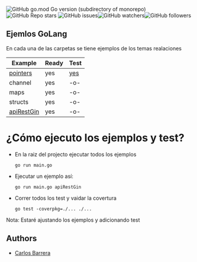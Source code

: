 ![GitHub go.mod Go version (subdirectory of monorepo)](https://img.shields.io/github/go-mod/go-version/barreracarlosandres/ejemplos_golang)![GitHub Repo stars](https://img.shields.io/github/stars/barreracarlosandres/ejemplos_golang)
![GitHub issues](https://img.shields.io/github/issues/barreracarlosandres/ejemplos_golang)![GitHub watchers](https://img.shields.io/github/watchers/barreracarlosandres/ejemplos_golang)![GitHub followers](https://img.shields.io/github/followers/barreracarlosandres)

## Ejemlos GoLang
En cada una de las carpetas se tiene ejemplos de los temas realaciones

| Example                            | Ready | Test                           |
|------------------------------------|-------|--------------------------------|
| [pointers](./pointers/main.go)     | yes   | [yes](./pointers/main_test.go) |
| channel                            | yes   | -o-                            |
| maps                               | yes   | -o-                            |
| structs                            | yes   | -o-                            |
| [apiRestGin](./apirestgin/main.go) | yes   | -o-                            |

# ¿Cómo ejecuto los ejemplos y test?

- En la raiz del projecto ejecutar todos los ejemplos
  ```
  go run main.go
  ```
- Ejecutar un ejemplo así:
  ```
  go run main.go apiRestGin
  ```
- Correr todos los test y vaidar la covertura
  ```
  go test -coverpkg=./... ./...
  ```
Nota: Estaré ajustando los ejemplos y adicionando test

## Authors
- [Carlos Barrera](https://linkedin.com/in/carlos-andres-barrera-994031080)
